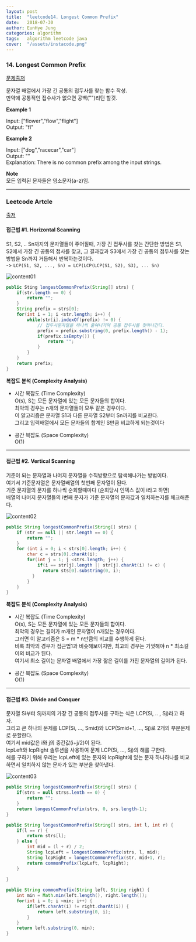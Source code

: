 ```yaml
---
layout: post
title:  "leetcode14. Longest Common Prefix"
date:   2018-07-30
author: EunHye Jung
categories: algorithm
tags:	algorithm leetcode java
cover:  "/assets/instacode.png"
---  
```

    
   
### 14. Longest Common Prefix   
  
[문제출저](https://leetcode.com/problems/longest-common-prefix/description/)  
   
문자열 배열에서 가장 긴 공통의 접두사를 찾는 함수 작성.  
만약에 공통적인 접수사가 없으면 공백("")리턴 할것.     
  
<b> Example 1 </b>  
   
Input: ["flower","flow","flight"]   
Output: "fl"   
  
<b> Example 2 </b>  
  
Input: ["dog","racecar","car"]   
Output: ""   
Explanation: There is no common prefix among the input strings.    
  
<b> Note </b>  
모든 입력된 문자들은 영소문자(a-z)임.      
      
      
- - -     
    
    
### Leetcode Artcle    
   
[출저](https://leetcode.com/articles/longest-common-prefix/)   
   
   
#### 접근법 #1. Horizontal Scanning    
  
S1, S2, .. Sn까지의 문자열들이 주어질때, 가장 긴 접두사를 찾는 간단한 방법은 S1, S2에서 가장 긴 공통의 접사를 찾고, 그 결과값과 S3에서 가장 긴 공통의 접두사를 찾는 방법을 Sn까지 거듭해서 반복하는것이다.  
->  `LCP(S1, S2, ..., Sn) = LCP(LCP(LCP(S1, S2), S3), ... Sn)`    
  
  
  ![content01](/assets/contents/leetcode14-content-01.png)    
  
  
```java   
public Sting longestCommonPrefix(String[] strs) {
	if(str.length == 0) {
    	return "";
    }
    String prefix = strs[0];
    for(int i = 1; i <str.length; i++) {
    	while(str[i].indexOf(prefix) != 0) {
        	// 접두사문자열을 하나씩 줄여나가며 공통 접두사를 찾아나간다.
        	prefix = prefix.substring(0, prefix.length() - 1);
        	if(prefix.isEmpty()) {
            	return "";
            }
        }
    }
    return prefix;
}
```   
   
   
<b> 복잡도 분석 (Complexity Analysis) </b>  
* 시간 복잡도 (Time Complexity)   
  O(s), S는 모든 문자열에 있는 모든 문자들의 합이다.  
  최악의 경우는 n개의 문자열들이 모두 같은 경우이다.  
  이 알고리즘은 문자열 S1과 다른 문자열 S2부터 Sn까지를 비교한다.  
  그리고 입력배열에서 모든 문자들의 합계인 S만큼 비교하게 되는것이다  
  
* 공간 복잡도 (Space Complexity)  
  O(1)
 
_ _ _   
    
#### 접근법 #2. Vertical Scanning   
   
기준이 되는 문자열과 나머지 문자열을 수직방향으로 탐색해나가는 방법이다.  
여기서 기준문자열은 문자열배열의 첫번째 문자열이 된다.   
기준 문자열의 문자를 하나씩 순회할때마다 (순회당시 인덱스 값이 i라고 하면)  
배열의 나머지 문자열들의 i번째 문자가 기준 문자열의 문자값과 일치하는지를 체크해준다.  
     
  
  ![content02](/assets/contents/leetcode14-content-02.PNG)    
   
   
```java   
public String longestCommonPrefix(String[] strs) {
	if (str == null || str.length == 0) {
    	return "";
    }
    for (int i = 0; i < strs[0].length; i++) {
    	char c = strs[0].charAt(i);
        for(int j = 1; j <strs.length; j++) {
        	if(i == str[j].length || str[j].charAt(i) != c) {
              return sts[0].substring(0, i);
          }
        }
    }
}
```  
  
   
<b> 복잡도 분석 (Complexity Analysis) </b>  
* 시간 복잡도 (Time Complexity)   
  O(s), S는 모든 문자열에 있는 모든 문자들의 합이다.  
  최악의 경우는 길이가 m개인 문자열이 n개있는 경우이다.   
  그러면 이 알고리즘은 S = m * n만큼의 비교를 수행하게 된다.  
  비록 최악의 경우가 접근법1과 비슷해보이지만, 최고의 경우는 기껏해야 n * 최소길이의 비교가 된다.  
  여기서 최소 길이는 문자열 배열에서 가장 짧은 길이를 가진 문자열의 길이가 된다.  
   
* 공간 복잡도 (Space Complexity)  
  O(1)
  
   
_ _ _   
  
  
#### 접근법 #3. Divide and Conquer     
     
문자열 Si부터 Sj까지의 가장 긴 공통의 접두사를 구하는 식은 LCP(Si, .. , Sj)라고 하자.  
그리고 큰 하나의 문제를 LCP(Si, ..., Smid)와 LCP(Smid+1, ..., Sj)로 2개의 부분문제로 분할한다.  
여기서 mid값은 i와 j의 중간값(i+j/2)이 된다.   
lcpLeft와 lcpRight 솔루션을 사용하여 문제 LCP(Si, ..., Sj)의 해를 구한다.   
해를 구하기 위해 우리는 lcpLeft에 있는 문자와 lcpRight에 있는 문자 하나하나를 비교하면서 일치하지 않는 문자가 있는 부분을 찾아낸다.  
     
  
  ![content03](/assets/contents/leetcode14-content-03.PNG)    
   
   
```java
public String longestCommonPrefix(String[] strs) {
	if(strs = null strss.lenth == 0) {
    	return "";
    }
    return longestCommonPrefix(strs, 0, srs.length-1);
}

public String longestCommonPrefix(String[] strs, int l, int r) {
	if(l == r) {
    	return strs[l];
    } else {
    	int mid = (l + r) / 2;
        String lcpLeft = longestCommonPrefix(strs, l, mid);
        String lcpRight = longestCommonPrefix(str, mid+1, r);
        return commonPrefix(lcpLeft, lcpRight);
    }
    
}

public String commonPrefix(String left, String right) {
	int min = Math.min(left.length(), right.length());
    for(int i = 0; i <min; i++) {
    	if(left.charAt(i) != right.charAt(i)) {
        	return left.substring(0, i);
        }
    }
    return left.substring(0, min);
}
```   
   
  

   